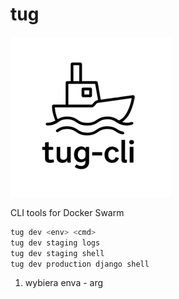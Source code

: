 # tug

![tug](https://raw.githubusercontent.com/goodylabs/tug/refs/heads/main/assets/images/tug-cli-logo-256x256.png)

CLI tools for Docker Swarm

```bash
tug dev <env> <cmd>
tug dev staging logs
tug dev staging shell
tug dev production django shell
```

1. wybiera enva - arg
